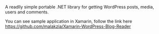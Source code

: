 A readlly simple portable .NET library for getting WordPress posts, media, users and comments.

You can see sample application in Xamarin, follow the link here https://github.com/malakzia/Xamarin-WordPress-Blog-Reader
